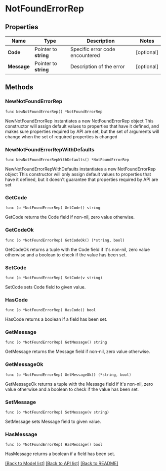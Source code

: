 # NotFoundErrorRep

## Properties

Name | Type | Description | Notes
------------ | ------------- | ------------- | -------------
**Code** | Pointer to **string** | Specific error code encountered | [optional] 
**Message** | Pointer to **string** | Description of the error | [optional] 

## Methods

### NewNotFoundErrorRep

`func NewNotFoundErrorRep() *NotFoundErrorRep`

NewNotFoundErrorRep instantiates a new NotFoundErrorRep object
This constructor will assign default values to properties that have it defined,
and makes sure properties required by API are set, but the set of arguments
will change when the set of required properties is changed

### NewNotFoundErrorRepWithDefaults

`func NewNotFoundErrorRepWithDefaults() *NotFoundErrorRep`

NewNotFoundErrorRepWithDefaults instantiates a new NotFoundErrorRep object
This constructor will only assign default values to properties that have it defined,
but it doesn't guarantee that properties required by API are set

### GetCode

`func (o *NotFoundErrorRep) GetCode() string`

GetCode returns the Code field if non-nil, zero value otherwise.

### GetCodeOk

`func (o *NotFoundErrorRep) GetCodeOk() (*string, bool)`

GetCodeOk returns a tuple with the Code field if it's non-nil, zero value otherwise
and a boolean to check if the value has been set.

### SetCode

`func (o *NotFoundErrorRep) SetCode(v string)`

SetCode sets Code field to given value.

### HasCode

`func (o *NotFoundErrorRep) HasCode() bool`

HasCode returns a boolean if a field has been set.

### GetMessage

`func (o *NotFoundErrorRep) GetMessage() string`

GetMessage returns the Message field if non-nil, zero value otherwise.

### GetMessageOk

`func (o *NotFoundErrorRep) GetMessageOk() (*string, bool)`

GetMessageOk returns a tuple with the Message field if it's non-nil, zero value otherwise
and a boolean to check if the value has been set.

### SetMessage

`func (o *NotFoundErrorRep) SetMessage(v string)`

SetMessage sets Message field to given value.

### HasMessage

`func (o *NotFoundErrorRep) HasMessage() bool`

HasMessage returns a boolean if a field has been set.


[[Back to Model list]](../README.md#documentation-for-models) [[Back to API list]](../README.md#documentation-for-api-endpoints) [[Back to README]](../README.md)


